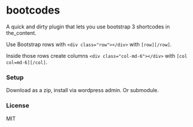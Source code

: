 bootcodes
=======

A quick and dirty plugin that lets you use bootstrap 3 shortcodes in the_content.

Use Bootstrap rows with `<div class="row"></div>` with `[row][/row]`.

Inside those rows create columns `<div class="col-md-6"></div>` with `[col col=md-6][/col]`.

### Setup

Download as a zip, install via wordpress admin. Or submodule.

### License

MIT